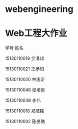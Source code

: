 # webengineering
# Web工程大作业
学号		姓名

15130110019 余涌越

15130110021 王杨阳

15130110020 林志昕

15130110048 张培梁

15130110049 李伟

15130110018 郑毓铭

15130110002 陈旻皓
